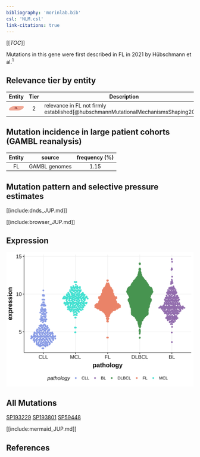 ```yaml
---
bibliography: 'morinlab.bib'
csl: 'NLM.csl'
link-citations: true
---
```

[[_TOC_]]

Mutations in this gene were first described in FL in 2021 by Hübschmann et al.<sup>1</sup>


## Relevance tier by entity

|Entity|Tier|Description                           |
|:------:|:----:|--------------------------------------|
|![FL](images/icons/FL_tier2.png)    |2   |relevance in FL not firmly established[@hubschmannMutationalMechanismsShaping2021]|

## Mutation incidence in large patient cohorts (GAMBL reanalysis)

|Entity|source       |frequency (%)|
|:------:|:-------------:|:-------------:|
|FL    |GAMBL genomes|1.15         |

## Mutation pattern and selective pressure estimates

[[include:dnds_JUP.md]]


[[include:browser_JUP.md]]

## Expression
![](images/gene_expression/JUP_by_pathology.svg)

## All Mutations

[SP193229](https://www.bcgsc.ca/downloads/morinlab/GAMBL/MALY/SP193229.html)
[SP193801](https://www.bcgsc.ca/downloads/morinlab/GAMBL/MALY/SP193801.html)
[SP59448](https://www.bcgsc.ca/downloads/morinlab/GAMBL/MALY/SP59448.html)

[[include:mermaid_JUP.md]]

## References

<!-- ORIGIN: hubschmannMutationalMechanismsShaping2021b -->
<!-- FL: hubschmannMutationalMechanismsShaping2021b -->
